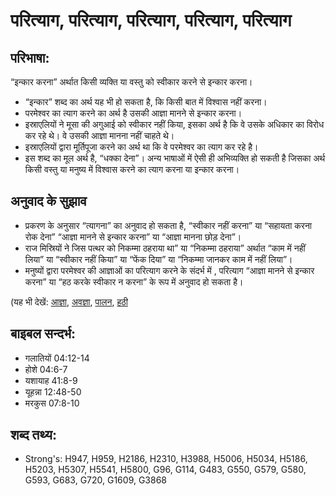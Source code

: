 # परित्याग, परित्याग, परित्याग, परित्याग, परित्याग #

## परिभाषा: ##

“इन्कार करना” अर्थात किसी व्यक्ति या वस्तु को स्वीकार करने से इन्कार करना।

* “इन्कार” शब्द का अर्थ यह भी हो सकता है, कि किसी बात में विश्वास नहीं करना।
* परमेश्वर का त्याग करने का अर्थ है उसकी आज्ञा मानने से इन्कार करना।
* इस्राएलियों ने मूसा की अगुआई को स्वीकार नहीं किया, इसका अर्थ है कि वे उसके अधिकार का विरोध कर रहे थे। वे उसकी आज्ञा मानना नहीं चाहते थे।
* इस्राएलियों द्वारा मूर्तिपूजा करने का अर्थ था कि वे परमेश्वर का त्याग कर रहे है।
* इस शब्द का मूल अर्थ है, “धक्का देना”। अन्य भाषाओं में ऐसी ही अभिव्यक्ति हो सकती है जिसका अर्थ किसी वस्तु या मनुष्य में विश्वास करने का त्याग करना या इन्कार करना।

## अनुवाद के सुझाव ##

* प्रकरण के अनुसार “त्यागना” का अनुवाद हो सकता है, “स्वीकार नहीं करना” या “सहायता करना रोक देना” “आज्ञा मानने से इन्कार करना” या “आज्ञा मानना छोड़ देना”।
* राज मिस्रियों ने जिस पत्थर को निकम्मा ठहराया था” या “निकम्मा ठहराया” अर्थात “काम में नहीं लिया” या “स्वीकार नहीं किया” या “फेंक दिया” या “निकम्मा जानकर काम में नहीं लिया”।
* मनुष्यों द्वारा परमेश्वर की आज्ञाओं का परित्याग करने के संदर्भ में , परित्याग “आज्ञा मानने से इन्कार करना” या “हठ करके स्वीकार न करना” के रूप में अनुवाद हो सकता है।

(यह भी देखें: [आज्ञा](../command.md), [अवज्ञा](../disobey.md), [पालन](../obey.md), [हठी](../stiffnecked.md)

## बाइबल सन्दर्भ: ##

* गलातियों 04:12-14
* होशे 04:6-7
* यशायाह 41:8-9
* यूहन्ना 12:48-50
* मरकुस 07:8-10

## शब्द तथ्य: ##

* Strong's: H947, H959, H2186, H2310, H3988, H5006, H5034, H5186, H5203, H5307, H5541, H5800, G96, G114, G483, G550, G579, G580, G593, G683, G720, G1609, G3868
